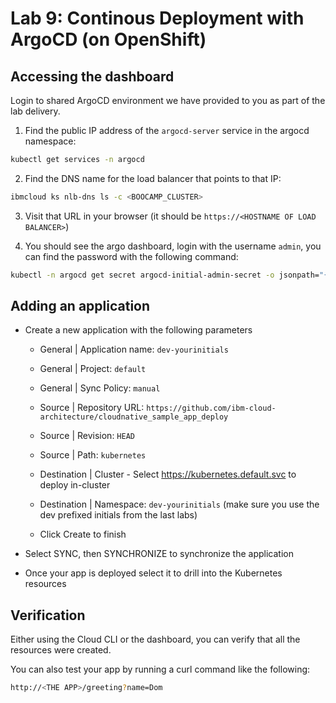 # Lab 9: Continous Deployment with ArgoCD (on OpenShift)

## Accessing the dashboard

Login to shared ArgoCD environment we have provided to you as part of the lab delivery.

1. Find the public IP address of the `argocd-server` service in the argocd namespace:

```sh
kubectl get services -n argocd
```

2. Find the DNS name for the load balancer that points to that IP:

```sh
ibmcloud ks nlb-dns ls -c <BOOCAMP_CLUSTER>
```

3. Visit that URL in your browser (it should be `https://<HOSTNAME OF LOAD BALANCER>`)

4. You should see the argo dashboard, login with the username `admin`, you can find the password with the following command:

```sh
kubectl -n argocd get secret argocd-initial-admin-secret -o jsonpath="{.data.password}" | base64 -d && echo
```

## Adding an application

- Create a new application with the following parameters

  - General | Application name: `dev-yourinitials`
  - General | Project: `default`
  - General | Sync Policy: `manual`

  - Source | Repository URL: `https://github.com/ibm-cloud-architecture/cloudnative_sample_app_deploy`
  - Source | Revision: `HEAD`
  - Source | Path: `kubernetes`

  - Destination | Cluster - Select https://kubernetes.default.svc to deploy in-cluster
  - Destination | Namespace: `dev-yourinitials` (make sure you use the dev prefixed initials from the last labs)

  - Click Create to finish

- Select SYNC, then SYNCHRONIZE to synchronize the application
- Once your app is deployed select it to drill into the Kubernetes resources

## Verification

Either using the Cloud CLI or the dashboard, you can verify that all the resources were created.

You can also test your app by running a curl command like the following:

```sh
http://<THE APP>/greeting?name=Dom
```

